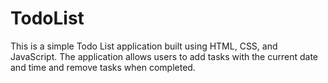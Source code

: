 # TodoList
This is a simple Todo List application built using HTML, CSS, and JavaScript. The application allows users to add tasks with the current date and time and remove tasks when completed.

